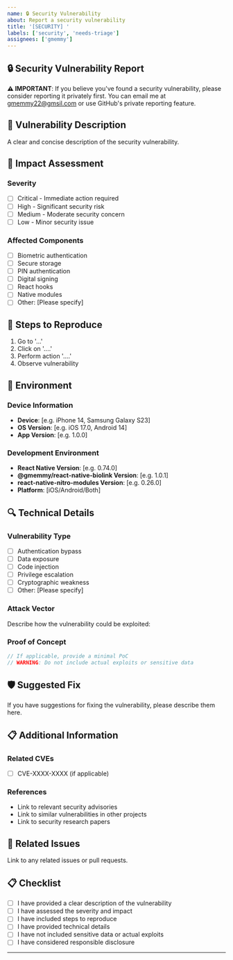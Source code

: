 ```yaml
---
name: 🔒 Security Vulnerability
about: Report a security vulnerability
title: '[SECURITY] '
labels: ['security', 'needs-triage']
assignees: ['gmemmy']
---
```


## 🔒 Security Vulnerability Report

**⚠️ IMPORTANT**: If you believe you've found a security vulnerability, please consider reporting it privately first. You can email me at gmemmy22@gmsil.com or use GitHub's private reporting feature.

## 🚨 Vulnerability Description

A clear and concise description of the security vulnerability.

## 🎯 Impact Assessment

### Severity

- [ ] Critical - Immediate action required
- [ ] High - Significant security risk
- [ ] Medium - Moderate security concern
- [ ] Low - Minor security issue

### Affected Components

- [ ] Biometric authentication
- [ ] Secure storage
- [ ] PIN authentication
- [ ] Digital signing
- [ ] React hooks
- [ ] Native modules
- [ ] Other: [Please specify]

## 🔄 Steps to Reproduce

1. Go to '...'
2. Click on '....'
3. Perform action '....'
4. Observe vulnerability

## 📱 Environment

### Device Information

- **Device**: [e.g. iPhone 14, Samsung Galaxy S23]
- **OS Version**: [e.g. iOS 17.0, Android 14]
- **App Version**: [e.g. 1.0.0]

### Development Environment

- **React Native Version**: [e.g. 0.74.0]
- **@gmemmy/react-native-biolink Version**: [e.g. 1.0.1]
- **react-native-nitro-modules Version**: [e.g. 0.26.0]
- **Platform**: [iOS/Android/Both]

## 🔍 Technical Details

### Vulnerability Type

- [ ] Authentication bypass
- [ ] Data exposure
- [ ] Code injection
- [ ] Privilege escalation
- [ ] Cryptographic weakness
- [ ] Other: [Please specify]

### Attack Vector

Describe how the vulnerability could be exploited:

### Proof of Concept

```typescript
// If applicable, provide a minimal PoC
// WARNING: Do not include actual exploits or sensitive data
```

## 🛡️ Suggested Fix

If you have suggestions for fixing the vulnerability, please describe them here.

## 📋 Additional Information

### Related CVEs

- [ ] CVE-XXXX-XXXX (if applicable)

### References

- Link to relevant security advisories
- Link to similar vulnerabilities in other projects
- Link to security research papers

## 🔗 Related Issues

Link to any related issues or pull requests.

## 📋 Checklist

- [ ] I have provided a clear description of the vulnerability
- [ ] I have assessed the severity and impact
- [ ] I have included steps to reproduce
- [ ] I have provided technical details
- [ ] I have not included sensitive data or actual exploits
- [ ] I have considered responsible disclosure

---
